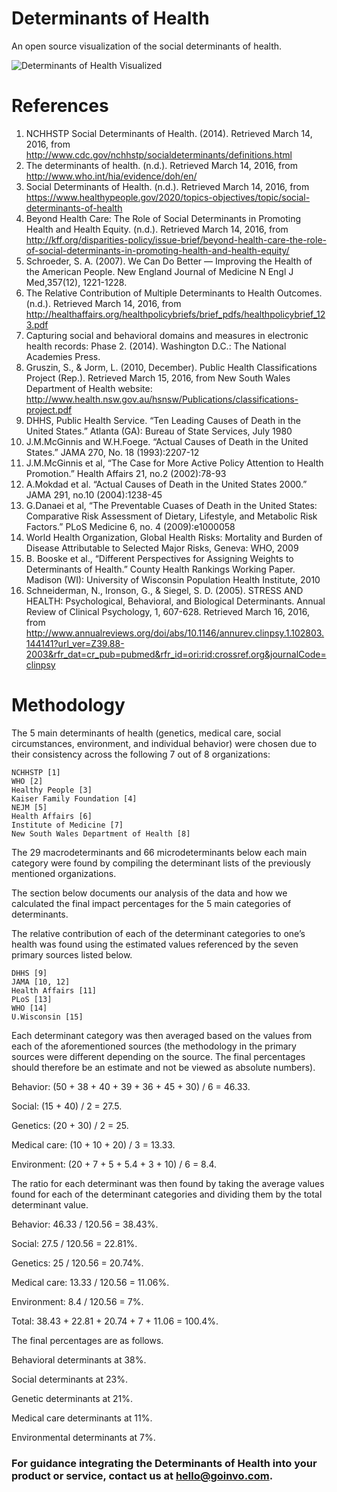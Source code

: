 # Determinants of Health
 An open source visualization of the social determinants of health.
 
 ![Determinants of Health Visualized](https://github.com/goinvo/HealthDeterminants/raw/master/poster/health_determinants_poster_medium.jpg)


# References

1. NCHHSTP Social Determinants of Health. (2014). Retrieved March 14, 2016, from http://www.cdc.gov/nchhstp/socialdeterminants/definitions.html
2. The determinants of health. (n.d.). Retrieved March 14, 2016, from http://www.who.int/hia/evidence/doh/en/
3. Social Determinants of Health. (n.d.). Retrieved March 14, 2016, from https://www.healthypeople.gov/2020/topics-objectives/topic/social-determinants-of-health
4. Beyond Health Care: The Role of Social Determinants in Promoting Health and Health Equity. (n.d.). Retrieved March 14, 2016, from http://kff.org/disparities-policy/issue-brief/beyond-health-care-the-role-of-social-determinants-in-promoting-health-and-health-equity/
5. Schroeder, S. A. (2007). We Can Do Better — Improving the Health of the American People. New England Journal of Medicine N Engl J Med,357(12), 1221-1228.
6. The Relative Contribution of Multiple Determinants to Health Outcomes. (n.d.). Retrieved March 14, 2016, from http://healthaffairs.org/healthpolicybriefs/brief_pdfs/healthpolicybrief_123.pdf
7. Capturing social and behavioral domains and measures in electronic health records: Phase 2. (2014). Washington D.C.: The National Academies Press.
8. Gruszin, S., & Jorm, L. (2010, December). Public Health Classifications Project (Rep.). Retrieved March 15, 2016, from New South Wales Department of Health website: http://www.health.nsw.gov.au/hsnsw/Publications/classifications-project.pdf
9. DHHS, Public Health Service. “Ten Leading Causes of Death in the United States.” Atlanta (GA): Bureau of State Services, July 1980
10. J.M.McGinnis and W.H.Foege. “Actual Causes of Death in the United States.” JAMA 270, No. 18 (1993):2207-12
11. J.M.McGinnis et al, “The Case for More Active Policy Attention to Health Promotion.” Health Affairs 21, no.2 (2002):78-93
12. A.Mokdad et al. “Actual Causes of Death in the United States 2000.” JAMA 291, no.10 (2004):1238-45
13. G.Danaei et al, “The Preventable Cuases of Death in the United States: Comparative Risk Assessment of Dietary, Lifestyle, and Metabolic Risk Factors.” PLoS Medicine 6, no. 4 (2009):e1000058
14. World Health Organization, Global Health Risks: Mortality and Burden of Disease Attributable to Selected Major Risks, Geneva: WHO, 2009
15. B. Booske et al., “Different Perspectives for Assigning Weights to Determinants of Health.” County Health Rankings Working Paper. Madison (WI): University of Wisconsin Population Health Institute, 2010
16. Schneiderman, N., Ironson, G., & Siegel, S. D. (2005). STRESS AND HEALTH: Psychological, Behavioral, and Biological Determinants. Annual Review of Clinical Psychology, 1, 607-628. Retrieved March 16, 2016, from http://www.annualreviews.org/doi/abs/10.1146/annurev.clinpsy.1.102803.144141?url_ver=Z39.88-2003&rfr_dat=cr_pub=pubmed&rfr_id=ori:rid:crossref.org&journalCode=clinpsy

# Methodology

The 5 main determinants of health (genetics, medical care, social circumstances, environment, and individual behavior) were chosen due to their consistency across the following 7 out of 8 organizations:

    NCHHSTP [1]
    WHO [2]
    Healthy People [3]
    Kaiser Family Foundation [4]
    NEJM [5]
    Health Affairs [6]
    Institute of Medicine [7]
    New South Wales Department of Health [8]

The 29 macrodeterminants and 66 microdeterminants below each main category were found by compiling the determinant lists of the previously mentioned organizations.

The section below documents our analysis of the data and how we calculated the final impact percentages for the 5 main categories of determinants.

The relative contribution of each of the determinant categories to one’s health was found using the estimated values referenced by the seven primary sources listed below.

    DHHS [9]
    JAMA [10, 12]
    Health Affairs [11]
    PLoS [13]
    WHO [14]
    U.Wisconsin [15]

Each determinant category was then averaged based on the values from each of the aforementioned sources (the methodology in the primary sources were different depending on the source. The final percentages should therefore be an estimate and not be viewed as absolute numbers).

Behavior: (50 + 38 + 40 + 39 + 36 + 45 + 30) / 6 = 46.33.

Social: (15 + 40) / 2 = 27.5.

Genetics: (20 + 30) / 2 = 25.

Medical care: (10 + 10 + 20) / 3 = 13.33.

Environment: (20 + 7 + 5 + 5.4 + 3 + 10) / 6 = 8.4.

The ratio for each determinant was then found by taking the average values found for each of the determinant categories and dividing them by the total determinant value.

Behavior: 46.33 / 120.56 = 38.43%.

Social: 27.5 / 120.56 = 22.81%.

Genetics: 25 / 120.56 = 20.74%.

Medical care: 13.33 / 120.56 = 11.06%.

Environment: 8.4 / 120.56 = 7%.

Total: 38.43 + 22.81 + 20.74 + 7 + 11.06 = 100.4%.

The final percentages are as follows.

Behavioral determinants at 38%.

Social determinants at 23%.

Genetic determinants at 21%.

Medical care determinants at 11%.

Environmental determinants at 7%.

### For guidance integrating the Determinants of Health into your product or service, contact us at hello@goinvo.com. ###

